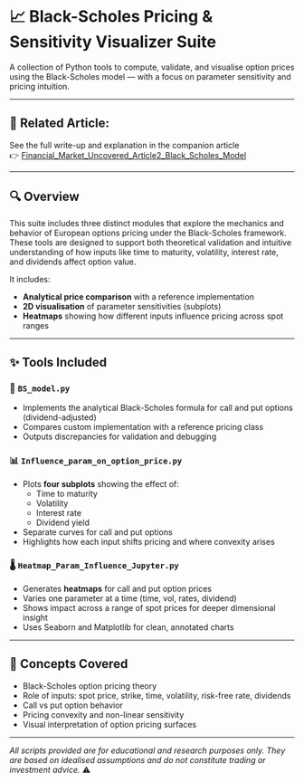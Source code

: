 # 📈 Black-Scholes Pricing & Sensitivity Visualizer Suite

A collection of Python tools to compute, validate, and visualise option prices using the Black-Scholes model — with a focus on parameter sensitivity and pricing intuition.

---

## 📘 **Related Article:**  
See the full write-up and explanation in the companion article  
👉 [Financial_Market_Uncovered_Article2_Black_Scholes_Model](https://github.com/KilianVoillaume/Financial_Market_Uncovered_Articles)

---

## 🔍 Overview

This suite includes three distinct modules that explore the mechanics and behavior of European options pricing under the Black-Scholes framework. These tools are designed to support both theoretical validation and intuitive understanding of how inputs like time to maturity, volatility, interest rate, and dividends affect option value.

It includes:
- **Analytical price comparison** with a reference implementation
- **2D visualisation** of parameter sensitivities (subplots)
- **Heatmaps** showing how different inputs influence pricing across spot ranges

---

## ✨ Tools Included

### 🔢 `BS_model.py`
- Implements the analytical Black-Scholes formula for call and put options (dividend-adjusted)
- Compares custom implementation with a reference pricing class
- Outputs discrepancies for validation and debugging

### 📊 `Influence_param_on_option_price.py`
- Plots **four subplots** showing the effect of:
  - Time to maturity  
  - Volatility  
  - Interest rate  
  - Dividend yield  
- Separate curves for call and put options
- Highlights how each input shifts pricing and where convexity arises

### 🌡️ `Heatmap_Param_Influence_Jupyter.py`
- Generates **heatmaps** for call and put option prices
- Varies one parameter at a time (time, vol, rates, dividend)
- Shows impact across a range of spot prices for deeper dimensional insight
- Uses Seaborn and Matplotlib for clean, annotated charts

---

## 📘 Concepts Covered

- Black-Scholes option pricing theory  
- Role of inputs: spot price, strike, time, volatility, risk-free rate, dividends  
- Call vs put option behavior  
- Pricing convexity and non-linear sensitivity  
- Visual interpretation of option pricing surfaces  

---

*All scripts provided are for educational and research purposes only. They are based on idealised assumptions and do not constitute trading or investment advice.* ⚠️

